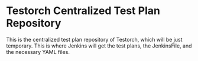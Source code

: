 # Testorch Centralized Test Plan Repository

This is the centralized test plan repository of Testorch, which will be just temporary. This is where Jenkins will get the test plans, the JenkinsFile, and the necessary YAML files.